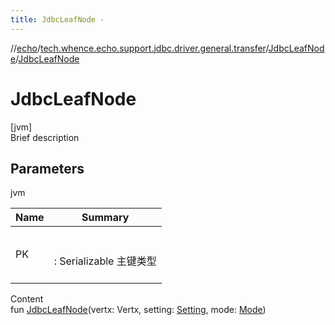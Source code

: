 ```yaml
---
title: JdbcLeafNode -
---
```

//[echo](../../index.md)/[tech.whence.echo.support.jdbc.driver.general.transfer](../index.md)/[JdbcLeafNode](index.md)/[JdbcLeafNode](-jdbc-leaf-node.md)



# JdbcLeafNode  
[jvm]  
Brief description  


## Parameters  
  
jvm  
  
|  Name|  Summary| 
|---|---|
| PK| <br><br>: Serializable 主键类型<br><br>
  
  
Content  
fun [JdbcLeafNode](-jdbc-leaf-node.md)(vertx: Vertx, setting: [Setting](../../tech.whence.echo.dal.transfer.project/-setting/index.md), mode: [Mode](../../tech.whence.echo.dal.transfer/-mode/index.md))  



